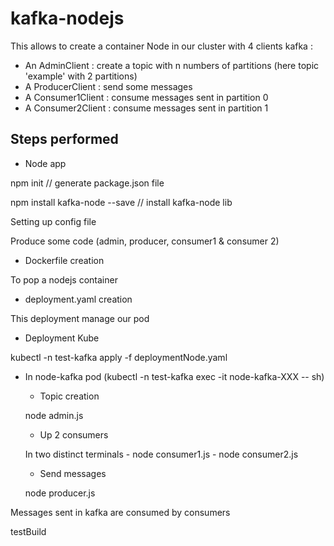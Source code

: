 # kafka-nodejs

This allows to create a container Node in our cluster with 4 clients kafka : 

- An AdminClient : create a topic with n numbers of partitions (here topic 'example' with 2 partitions)
- A ProducerClient : send some messages
- A Consumer1Client : consume messages sent in partition 0
- A Consumer2Client : consume messages sent in partition 1

## Steps performed

- Node app

npm init     // generate package.json file

npm install kafka-node --save    // install kafka-node lib

Setting up config file

Produce some code (admin, producer, consumer1 & consumer 2)

- Dockerfile creation

To pop a nodejs container

- deployment.yaml creation 

This deployment manage our pod 

- Deployment Kube

kubectl -n test-kafka apply -f deploymentNode.yaml

- In node-kafka pod (kubectl -n test-kafka exec -it node-kafka-XXX -- sh)

    - Topic creation

    node admin.js

    - Up 2 consumers 

    In two distinct terminals 
        - node consumer1.js
        - node consumer2.js

    - Send messages
    
    node producer.js

Messages sent in kafka are consumed by consumers 



testBuild



